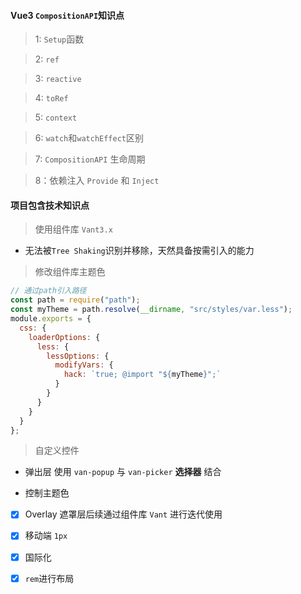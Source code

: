 #### Vue3 `CompositionAPI`知识点

> 1: `Setup`函数

> 2: `ref`

> 3: `reactive`

> 4: `toRef`

> 5: `context`

> 6: `watch`和`watchEffect`区别

> 7: `CompositionAPI` 生命周期

> 8：依赖注入 `Provide` 和 `Inject`

#### 项目包含技术知识点

> 使用组件库 `Vant3.x`

- 无法被`Tree Shaking`识别并移除，天然具备按需引入的能力

> 修改组件库主题色
```js
// 通过path引入路径
const path = require("path");
const myTheme = path.resolve(__dirname, "src/styles/var.less");
module.exports = {
  css: {
    loaderOptions: {
      less: {
        lessOptions: {
          modifyVars: {
            hack: `true; @import "${myTheme}";`
          }
        }
      }
    }
  }
};
```

> 自定义控件
 
- 弹出层 使用 `van-popup` 与 `van-picker` **选择器** 结合

- 控制主题色

- [x] Overlay 遮罩层后续通过组件库 `Vant` 进行迭代使用

- [x] 移动端 `1px` 

- [x] 国际化

- [x] `rem`进行布局


